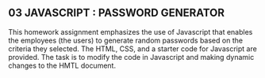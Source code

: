 ## 03 JAVASCRIPT : PASSWORD GENERATOR

This homework assignment emphasizes the use of Javascript that enables the employees (the users) to generate random 
passwords based on the criteria they selected. The HTML, CSS, and a starter code for Javascript are provided. The task is to modify the code in Javascript and making dynamic changes to the HMTL document.

##  













